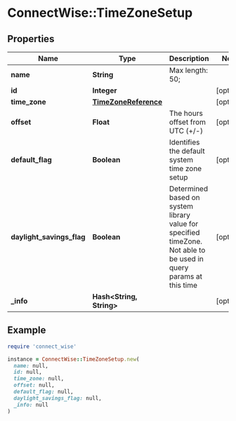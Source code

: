 # ConnectWise::TimeZoneSetup

## Properties

| Name | Type | Description | Notes |
| ---- | ---- | ----------- | ----- |
| **name** | **String** |  Max length: 50; |  |
| **id** | **Integer** |  | [optional] |
| **time_zone** | [**TimeZoneReference**](TimeZoneReference.md) |  | [optional] |
| **offset** | **Float** | The hours offset from UTC (+/-) | [optional] |
| **default_flag** | **Boolean** | Identifies the default system time zone setup | [optional] |
| **daylight_savings_flag** | **Boolean** | Determined based on system library value for specified timeZone.             Not able to be used in query params at this time | [optional] |
| **_info** | **Hash&lt;String, String&gt;** |  | [optional] |

## Example

```ruby
require 'connect_wise'

instance = ConnectWise::TimeZoneSetup.new(
  name: null,
  id: null,
  time_zone: null,
  offset: null,
  default_flag: null,
  daylight_savings_flag: null,
  _info: null
)
```

